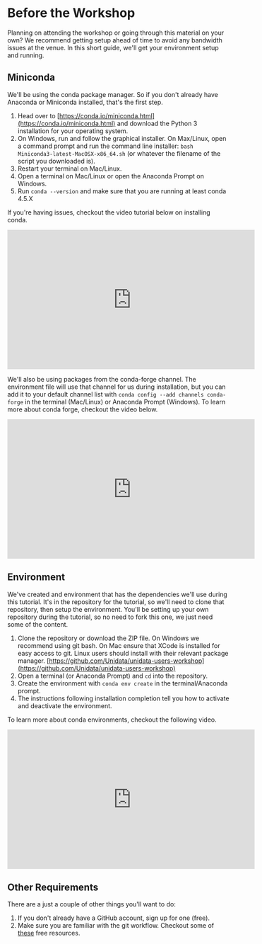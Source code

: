 # Before the Workshop

Planning on attending the workshop or going through this material on your own?
We recommend getting setup ahead of time to avoid any bandwidth issues at the
venue. In this short guide, we'll get your environment setup and running.

## Miniconda
We'll be using the conda package manager. So if you don't already have
Anaconda or Miniconda installed, that's the first step.

1. Head over to [https://conda.io/miniconda.html](https://conda.io/miniconda.html)
   and download the Python 3 installation for your operating system.
1. On Windows, run and follow the graphical installer. On Max/Linux, open a
   command prompt and run the command line installer:
   `bash Miniconda3-latest-MacOSX-x86_64.sh` (or whatever the filename of the
    script you downloaded is).
1. Restart your terminal on Mac/Linux.
1. Open a terminal on Mac/Linux or open the Anaconda Prompt on Windows.
1. Run `conda --version` and make sure that you are running at least conda
   4.5.X

If you're having issues, checkout the video tutorial below on installing conda.

<iframe width="560" height="315" src="https://www.youtube.com/embed/-fOfyHYpKck"
 frameborder="0" allow="autoplay; encrypted-media" allowfullscreen></iframe>

We'll also be using packages from the conda-forge channel. The environment file
will use that channel for us during installation, but you can add it to your
default channel list with `conda config --add channels conda-forge` in the
terminal (Mac/Linux) or Anaconda Prompt (Windows). To learn more about
conda forge, checkout the video below.

<iframe width="560" height="315" src="https://www.youtube.com/embed/G3AF-nhNyDk"
 frameborder="0" allow="autoplay; encrypted-media" allowfullscreen></iframe>

## Environment
We've created and environment that has the dependencies we'll use during this
tutorial. It's in the repository for the tutorial, so we'll need to clone that
repository, then setup the environment. You'll be setting up your own repository
during the tutorial, so no need to fork this one, we just need some of the
content.

1. Clone the repository or download the ZIP file. On Windows we recommend
   using git bash. On Mac ensure that XCode is installed for easy access to
   git. Linux users should install with their relevant package manager.
   [https://github.com/Unidata/unidata-users-workshop](https://github.com/Unidata/unidata-users-workshop)
1. Open a terminal (or Anaconda Prompt) and `cd` into the repository.
1. Create the environment with `conda env create` in the terminal/Anaconda
   prompt.
1. The instructions following installation completion tell you how to activate
   and deactivate the environment.

To learn more about conda environments, checkout the following video.
<iframe width="560" height="315" src="https://www.youtube.com/embed/15DNH25UCi0"
 frameborder="0" allow="autoplay; encrypted-media" allowfullscreen></iframe>

## Other Requirements
There are a just a couple of other things you'll want to do:
1. If you don't already have a GitHub account, sign up for one (free).
1. Make sure you are familiar with the git workflow. Checkout some of
   [these](https://try.github.io/) free resources.

